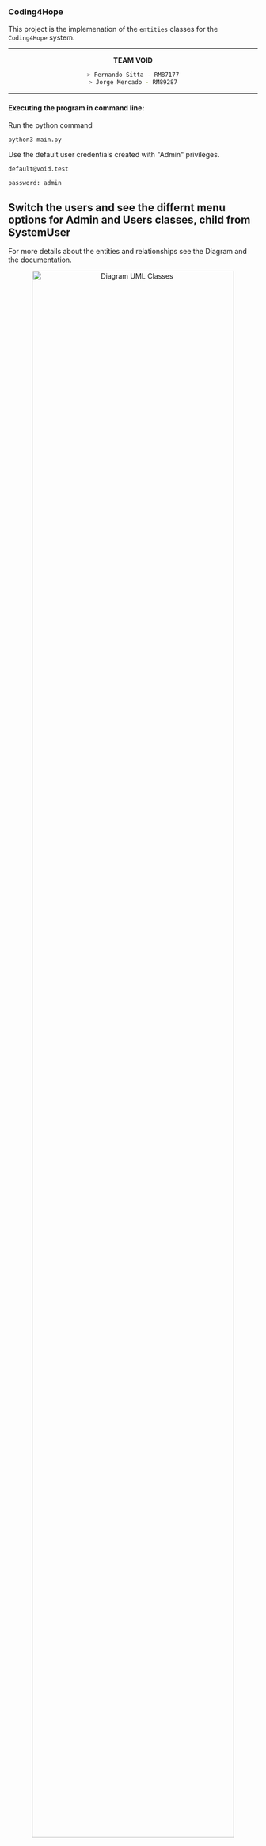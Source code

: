 ### Coding4Hope 

This project is the implemenation of the `entities` classes for the `Coding4Hope` system.

<p align="center">


----

<div align="center">

 **TEAM VOID**

```zsh
> Fernando Sitta - RM87177
> Jorge Mercado - RM89287
````

</div>

</p>

----
#### Executing the program in command line:

Run the python command
```
python3 main.py
```


Use the default user credentials created with "Admin" privileges.

`default@void.test`

`password: admin`


Switch the users and see the  differnt menu options for **Admin** and **Users** classes, child from **SystemUser**
----

For more details about the entities and relationships see the Diagram  and the [documentation.](/docs/index.html)  

<p align="center">
<img src="artifacts/UML_Class.png"
width="90%"  alt="Diagram UML Classes" title="Diagram UML Classes"
</p>

> See the execution 
<p align="center">
<img src="artifacts/Examples.png"
width="90%"  alt="Diagram UML Classes" title="Diagram UML Classes"
</p>
